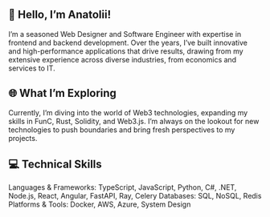 ## 👋 Hello, I’m Anatolii!
I’m a seasoned Web Designer and Software Engineer with expertise in frontend and backend development. Over the years, I’ve built innovative and high-performance applications that drive results, drawing from my extensive experience across diverse industries, from economics and services to IT.

## 🌐 What I’m Exploring
Currently, I’m diving into the world of Web3 technologies, expanding my skills in FunC, Rust, Solidity, and Web3.js. I’m always on the lookout for new technologies to push boundaries and bring fresh perspectives to my projects.

## 💻 Technical Skills
Languages & Frameworks: TypeScript, JavaScript, Python, C#, .NET, Node.js, React, Angular, FastAPI, Ray, Celery
Databases: SQL, NoSQL, Redis
Platforms & Tools: Docker, AWS, Azure, System Design

<!--
**anatolii-kabanov/anatolii-kabanov** is a ✨ _special_ ✨ repository because its `README.md` (this file) appears on your GitHub profile.

Here are some ideas to get you started:

- 🔭 I’m currently working on ...
- 🌱 I’m currently learning ...
- 👯 I’m looking to collaborate on ...
- 🤔 I’m looking for help with ...
- 💬 Ask me about ...
- 📫 How to reach me: ...
- 😄 Pronouns: ...
- ⚡ Fun fact: ...
-->
